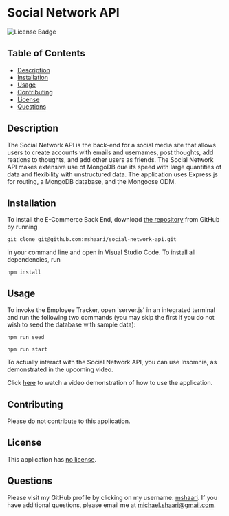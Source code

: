 # Social Network API
  
![License Badge](https://img.shields.io/badge/license-no%20license-blue)

## Table of Contents
* [Description](#description)
* [Installation](#installation)
* [Usage](#usage)
* [Contributing](#contributing)
* [License](#license)
* [Questions](#questions)

## Description
The Social Network API is the back-end for a social media site that allows users to create accounts with emails and usernames, post thoughts, add reations to thoughts, and add other users as friends. The Social Network API makes extensive use of MongoDB due its speed with large quantities of data and flexibility with unstructured data. The application uses Express.js for routing, a MongoDB database, and the Mongoose ODM. 

## Installation
To install the E-Commerce Back End, download [the repository](https://github.com/mshaari/social-network-api) from GitHub by running
```
git clone git@github.com:mshaari/social-network-api.git
```
in your command line and open in Visual Studio Code. To install all dependencies, run
 
```
npm install
```

## Usage
To invoke the Employee Tracker, open 'server.js' in an integrated terminal and run the following two commands (you may skip the first if you do not wish to seed the database with sample data):
```
npm run seed

npm run start
``` 
To actually interact with the Social Network API, you can use Insomnia, as demonstrated in the upcoming video.

Click [here](https://drive.google.com/file/d/1FODVKi9fvk5zn2aXnuAmXsCr0n67aZli/view?usp=sharing) to watch a video demonstration of how to use the application.

## Contributing
Please do not contribute to this application.

## License
This application has [no license](https://choosealicense.com/no-permission).

## Questions
Please visit my GitHub profile by clicking on my username: [mshaari](https://github.com/mshaari). If you have additional questions, please email me at michael.shaari@gmail.com.